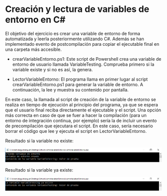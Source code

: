 # Creación y lectura de variables de entorno en C#

El objetivo del ejercicio es crear una variable de entorno de forma automatizada y leerla posteriormente utilizando C#. Además se han implementado evento de postcompilación para copiar el ejecutable final en una carpeta más accesible.

* crearVariableEntorno.ps1: Este script de Powershell crea una variable de entorno de usuario llamada VariableTesting. Comprueba primero si la variable existe y si no es así, la genera.

* LectorVariableEntorno: El programa llama en primer lugar al script crearVariableEntorno.ps1 para generar la variable de entorno. A continuación, la lee y muestra su contenido por pantalla.

En este caso, la llamada al script de creación de la variable de entorno se realiza en tiempo de ejecución al principio del programa, ya que se espera que el usuario final reciba directamente el ejecutable y el script. Una opción más correcta en caso de que se fuer a hacer la compilación (para un entorno de integración continua, por ejemplo) sería la de incluir un evento de precompilación que ejecutara el script. En este caso, sería necesario borrar el código que lee y ejecuta el script en LectorVariableEntorno.

Resultado si la variable no existe:

![](Imagenes/cap1.png?raw=true "Resultado si la variable no existe")

Resultado si la variable ya existe:

![](Imagenes/cap2.png?raw=true "Resultado si la variable ya existe")
